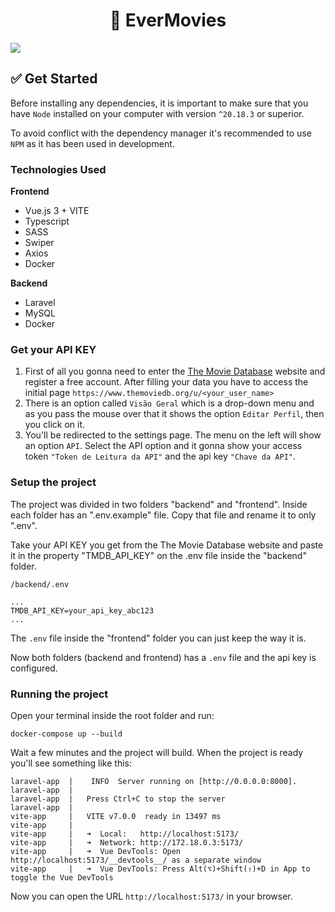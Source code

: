 <h1 align="center">🧪 EverMovies</h1>

<img src="https://img.shields.io/static/v1?label=EverMovies&message=Fullstack+Web&color=10B981&style=for-the-badge&logo=GHOST">

<h2>✅ Get Started</h2>

Before installing any dependencies, it is important to make sure that you have `Node` installed on your computer with version `^20.18.3` or superior.

To avoid conflict with the dependency manager it's recommended to use `NPM` as it has been used in development.

<h3>Technologies Used</h3>

<strong>Frontend</strong>

<ul>
  <li>Vue.js 3 + VITE</li>
  <li>Typescript</li>
  <li>SASS</li>
  <li>Swiper</li>
  <li>Axios</li>
  <li>Docker</li>
</ul>

<strong>Backend</strong>

<ul>
  <li>Laravel</li>
  <li>MySQL</li>
  <li>Docker</li>
</ul>

<h3>Get your API KEY</h3>

<ol>
  <li>First of all you gonna need to enter the <a href="https://www.themoviedb.org">The Movie Database</a> website and register a free account. After filling your data you have to access the initial page <code>https://www.themoviedb.org/u/&lt;your_user_name&gt;</code></li>
  <li>There is an option called <code>Visão Geral</code> which is a drop-down menu and as you pass the mouse over that it shows the option <code>Editar Perfil</code>, then you click on it.</li>
  <li>You'll be redirected to the settings page. The menu on the left will show an option <code>API</code>. Select the API option and it gonna show your access token <code>"Token de Leitura da API"</code> and the api key <code>"Chave da API"</code>.</li>
</ol>

<h3>Setup the project</h3>

The project was divided in two folders "backend" and "frontend". Inside each folder has an ".env.example" file. Copy that file and rename it to only ".env".

Take your API KEY you get from the The Movie Database website and paste it in the property "TMDB_API_KEY" on the .env file inside the "backend" folder.

```
/backend/.env

...
TMDB_API_KEY=your_api_key_abc123
...
```

The `.env` file inside the "frontend" folder you can just keep the way it is.

Now both folders (backend and frontend) has a `.env` file and the api key is configured.

<h3>Running the project</h3>

Open your terminal inside the root folder and run:

```
docker-compose up --build
```

Wait a few minutes and the project will build. When the project is ready you'll see something like this:

```
laravel-app  |    INFO  Server running on [http://0.0.0.0:8000].
laravel-app  |
laravel-app  |   Press Ctrl+C to stop the server
laravel-app  |
vite-app     |   VITE v7.0.0  ready in 13497 ms
vite-app     |
vite-app     |   ➜  Local:   http://localhost:5173/
vite-app     |   ➜  Network: http://172.18.0.3:5173/
vite-app     |   ➜  Vue DevTools: Open http://localhost:5173/__devtools__/ as a separate window
vite-app     |   ➜  Vue DevTools: Press Alt(⌥)+Shift(⇧)+D in App to toggle the Vue DevTools
```

Now you can open the URL `http://localhost:5173/` in your browser.
